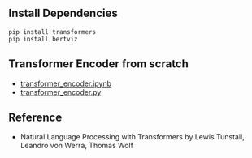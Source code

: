 ## Install Dependencies
```
pip install transformers
pip install bertviz
```
## Transformer Encoder from scratch
- [transformer_encoder.ipynb](transformer_encoder.ipynb)
- [transformer_encoder.py](transformer_encoder.py)


## Reference
- Natural Language Processing with Transformers by Lewis Tunstall, Leandro von Werra, Thomas Wolf
